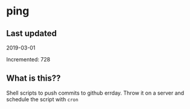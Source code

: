# ping

## Last updated
2019-03-01

Incremented: 728

## What is this??
Shell scripts to push commits to github errday. Throw it on a server and schedule the script with `cron`
